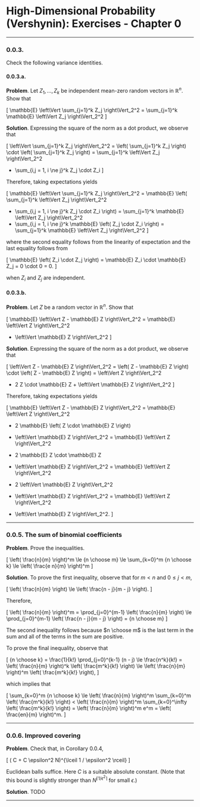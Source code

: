 High-Dimensional Probability (Vershynin): Exercises - Chapter 0
===============================================================

-------------------------------------------------------------------------------
### 0.0.3.

Check the following variance identities.

#### 0.0.3.a.

__Problem__. Let $Z_1, \ldots, Z_k$ be independent mean-zero random vectors
in $\mathbb{R}^n$. Show that

\[
\mathbb{E} \left\Vert \sum_{j=1}^k Z_j \right\Vert_2^2
= \sum_{j=1}^k \mathbb{E} \left\Vert Z_j \right\Vert_2^2
\]

__Solution__. Expressing the square of the norm as a dot product, we observe
that

\[
\left\Vert \sum_{j=1}^k Z_j \right\Vert_2^2
= \left( \sum_{j=1}^k Z_j \right) \cdot \left( \sum_{j=1}^k Z_j \right)
= \sum_{j=1}^k \left\Vert Z_j \right\Vert_2^2
  + \sum_{i,j = 1, i \ne j}^k Z_j \cdot Z_i
\]

Therefore, taking expectations yields

\[
\mathbb{E} \left\Vert \sum_{j=1}^k Z_j \right\Vert_2^2
= \mathbb{E} \left(
    \sum_{j=1}^k \left\Vert Z_j \right\Vert_2^2
  + \sum_{i,j = 1, i \ne j}^k Z_j \cdot Z_i
  \right)
= \sum_{j=1}^k \mathbb{E} \left\Vert Z_j \right\Vert_2^2
  + \sum_{i,j = 1, i \ne j}^k \mathbb{E} \left( Z_j \cdot Z_i \right)
= \sum_{j=1}^k \mathbb{E} \left\Vert Z_j \right\Vert_2^2
\]

where the second equality follows from the linearity of expectation and the
last equality follows from

\[
\mathbb{E} \left( Z_i \cdot Z_j \right)
= \mathbb{E} Z_i \cdot \mathbb{E} Z_j
= 0 \cdot 0 = 0.
\]

when $Z_i$ and $Z_j$ are independent.

#### 0.0.3.b.

__Problem__. Let $Z$ be a random vector in $\mathbb{R}^n$. Show that

\[
\mathbb{E} \left\Vert Z - \mathbb{E} Z \right\Vert_2^2
= \mathbb{E} \left\Vert Z \right\Vert_2^2
- \left\Vert \mathbb{E} Z \right\Vert_2^2
\]

__Solution__. Expressing the square of the norm as a dot product, we observe
that

\[
\left\Vert Z - \mathbb{E} Z \right\Vert_2^2
= \left( Z - \mathbb{E} Z \right) \cdot \left( Z - \mathbb{E} Z \right)
= \left\Vert Z \right\Vert_2^2
  - 2 Z \cdot \mathbb{E} Z + \left\Vert \mathbb{E} Z \right\Vert_2^2
\]

Therefore, taking expectations yields

\[
\mathbb{E} \left\Vert Z - \mathbb{E} Z \right\Vert_2^2
= \mathbb{E} \left\Vert Z \right\Vert_2^2
  - 2 \mathbb{E} \left( Z \cdot \mathbb{E} Z \right)
  + \left\Vert \mathbb{E} Z \right\Vert_2^2
= \mathbb{E} \left\Vert Z \right\Vert_2^2
  - 2 \mathbb{E} Z \cdot \mathbb{E} Z
  + \left\Vert \mathbb{E} Z \right\Vert_2^2
= \mathbb{E} \left\Vert Z \right\Vert_2^2
  - 2 \left\Vert \mathbb{E} Z \right\Vert_2^2
  + \left\Vert \mathbb{E} Z \right\Vert_2^2
= \mathbb{E} \left\Vert Z \right\Vert_2^2
  - \left\Vert \mathbb{E} Z \right\Vert_2^2.
\]

-------------------------------------------------------------------------------
### 0.0.5. The sum of binomial coefficients

__Problem__. Prove the inequalities.

\[
\left( \frac{n}{m} \right)^m
\le {n \choose m}
\le \sum_{k=0}^m {n \choose k}
\le \left( \frac{e n}{m} \right)^m
\]

__Solution__. To prove the first inequality, observe that for $m < n$ and
$0 \le j < m$,

\[
\left( \frac{n}{m} \right) \le \left( \frac{n - j}{m - j} \right).
\]

Therefore,

\[
\left( \frac{n}{m} \right)^m
= \prod_{j=0}^{m-1} \left( \frac{n}{m} \right)
\le \prod_{j=0}^{m-1} \left( \frac{n - j}{m - j} \right)
= {n \choose m}
\]

The second inequality follows because $n \choose m$ is the last term in the
sum and all of the terms in the sum are positive.

To prove the final inequality, observe that

\[
{n \choose k}
= \frac{1}{k!} \prod_{j=0}^{k-1} (n - j)
\le \frac{n^k}{k!}
= \left( \frac{n}{m} \right)^k \left( \frac{m^k}{k!} \right)
\le \left( \frac{n}{m} \right)^m \left( \frac{m^k}{k!} \right),
\]

which implies that

\[
\sum_{k=0}^m {n \choose k}
\le \left( \frac{n}{m} \right)^m \sum_{k=0}^m \left( \frac{m^k}{k!} \right)
< \left( \frac{n}{m} \right)^m \sum_{k=0}^\infty \left( \frac{m^k}{k!} \right)
= \left( \frac{n}{m} \right)^m e^m
= \left( \frac{en}{m} \right)^m.
\]

-------------------------------------------------------------------------------
### 0.0.6. Improved covering

__Problem__. Check that, in Corollary 0.0.4,

\[
( C + C \epsilon^2 N)^{\lceil 1 / \epsilon^2 \rceil}
\]

Euclidean balls suffice. Here $C$ is a suitable absolute constant. (Note that
this bound is slightly stronger than $N^{\lceil 1 / \epsilon^2 \rceil}$ for
small $\epsilon$.)

__Solution__. TODO

-------------------------------------------------------------------------------
